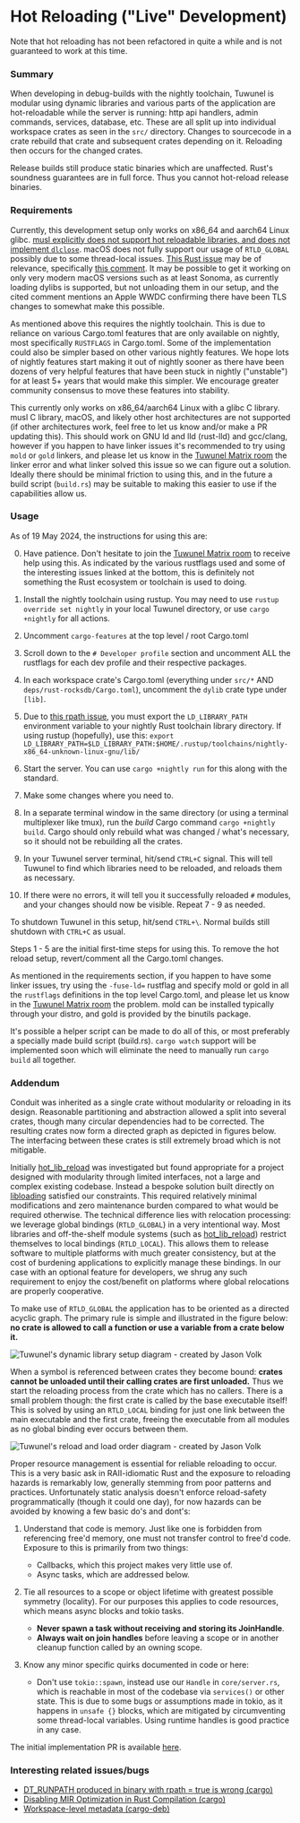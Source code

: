 # Hot Reloading ("Live" Development)

Note that hot reloading has not been refactored in quite a while and is not
guaranteed to work at this time.

### Summary

When developing in debug-builds with the nightly toolchain, Tuwunel is modular
using dynamic libraries and various parts of the application are hot-reloadable
while the server is running: http api handlers, admin commands, services,
database, etc. These are all split up into individual workspace crates as seen
in the `src/` directory. Changes to sourcecode in a crate rebuild that crate and
subsequent crates depending on it. Reloading then occurs for the changed crates.

Release builds still produce static binaries which are unaffected. Rust's
soundness guarantees are in full force. Thus you cannot hot-reload release
binaries.

### Requirements

Currently, this development setup only works on x86_64 and aarch64 Linux glibc.
[musl explicitly does not support hot reloadable libraries, and does not
implement `dlclose`][2]. macOS does not fully support our usage of `RTLD_GLOBAL`
possibly due to some thread-local issues. [This Rust issue][3] may be of
relevance, specifically [this comment][4]. It may be possible to get it working
on only very modern macOS versions such as at least Sonoma, as currently loading
dylibs is supported, but not unloading them in our setup, and the cited comment
mentions an Apple WWDC confirming there have been TLS changes to somewhat make
this possible.

As mentioned above this requires the nightly toolchain. This is due to reliance
on various Cargo.toml features that are only available on nightly, most
specifically `RUSTFLAGS` in Cargo.toml. Some of the implementation could also be
simpler based on other various nightly features. We hope lots of nightly
features start making it out of nightly sooner as there have been dozens of very
helpful features that have been stuck in nightly ("unstable") for at least 5+
years that would make this simpler. We encourage greater community consensus to
move these features into stability.

This currently only works on x86_64/aarch64 Linux with a glibc C library. musl C
library, macOS, and likely other host architectures are not supported (if other
architectures work, feel free to let us know and/or make a PR updating this).
This should work on GNU ld and lld (rust-lld) and gcc/clang, however if you
happen to have linker issues it's recommended to try using `mold` or `gold`
linkers, and please let us know in the [Tuwunel Matrix room][7] the linker
error and what linker solved this issue so we can figure out a solution. Ideally
there should be minimal friction to using this, and in the future a build script
(`build.rs`) may be suitable to making this easier to use if the capabilities
allow us.

### Usage

As of 19 May 2024, the instructions for using this are:

0. Have patience. Don't hesitate to join the [Tuwunel Matrix room][7] to
   receive help using this. As indicated by the various rustflags used and some
of the interesting issues linked at the bottom, this is definitely not something
the Rust ecosystem or toolchain is used to doing.

1. Install the nightly toolchain using rustup. You may need to use `rustup
   override set nightly` in your local Tuwunel directory, or use `cargo
+nightly` for all actions.

2. Uncomment `cargo-features` at the top level / root Cargo.toml

3. Scroll down to the `# Developer profile` section and uncomment ALL the
   rustflags for each dev profile and their respective packages.

4. In each workspace crate's Cargo.toml (everything under `src/*` AND
   `deps/rust-rocksdb/Cargo.toml`), uncomment the `dylib` crate type under
`[lib]`.

5. Due to [this rpath issue][5], you must export the `LD_LIBRARY_PATH`
   environment variable to your nightly Rust toolchain library directory. If
using rustup (hopefully), use this: `export
LD_LIBRARY_PATH=$LD_LIBRARY_PATH:$HOME/.rustup/toolchains/nightly-x86_64-unknown-linux-gnu/lib/`

6. Start the server. You can use `cargo +nightly run` for this along with the
   standard.

7. Make some changes where you need to.

8. In a separate terminal window in the same directory (or using a terminal
   multiplexer like tmux), run the *build* Cargo command `cargo +nightly build`.
   Cargo should only rebuild what was changed / what's necessary, so it should
   not be rebuilding all the crates.

9. In your Tuwunel server terminal, hit/send `CTRL+C` signal. This will tell
   Tuwunel to find which libraries need to be reloaded, and reloads them as
   necessary.

10. If there were no errors, it will tell you it successfully reloaded `#`
   modules, and your changes should now be visible. Repeat 7 - 9 as needed.

To shutdown Tuwunel in this setup, hit/send `CTRL+\`. Normal builds still
shutdown with `CTRL+C` as usual.

Steps 1 - 5 are the initial first-time steps for using this. To remove the hot
reload setup, revert/comment all the Cargo.toml changes.

As mentioned in the requirements section, if you happen to have some linker
issues, try using the `-fuse-ld=` rustflag and specify mold or gold in all the
`rustflags` definitions in the top level Cargo.toml, and please let us know in
the [Tuwunel Matrix room][7] the problem. mold can be installed typically
through your distro, and gold is provided by the binutils package.

It's possible a helper script can be made to do all of this, or most preferably
a specially made build script (build.rs). `cargo watch` support will be
implemented soon which will eliminate the need to manually run `cargo build` all
together.

### Addendum

Conduit was inherited as a single crate without modularity or reloading in its
design. Reasonable partitioning and abstraction allowed a split into several
crates, though many circular dependencies had to be corrected. The resulting
crates now form a directed graph as depicted in figures below. The interfacing
between these crates is still extremely broad which is not mitigable.

Initially [hot_lib_reload][6] was investigated but found appropriate for a
project designed with modularity through limited interfaces, not a large and
complex existing codebase. Instead a bespoke solution built directly on
[libloading][8] satisfied our constraints. This required relatively minimal
modifications and zero maintenance burden compared to what would be required
otherwise. The technical difference lies with relocation processing: we leverage
global bindings (`RTLD_GLOBAL`) in a very intentional way. Most libraries and
off-the-shelf module systems (such as [hot_lib_reload][6]) restrict themselves
to local bindings (`RTLD_LOCAL`). This allows them to release software to
multiple platforms with much greater consistency, but at the cost of burdening
applications to explicitly manage these bindings. In our case with an optional
feature for developers, we shrug any such requirement to enjoy the cost/benefit
on platforms where global relocations are properly cooperative.

To make use of `RTLD_GLOBAL` the application has to be oriented as a directed
acyclic graph. The primary rule is simple and illustrated in the figure below:
**no crate is allowed to call a function or use a variable from a crate below
it.**

![Tuwunel's dynamic library setup diagram - created by Jason
Volk](assets/libraries.png)

When a symbol is referenced between crates they become bound: **crates cannot be
unloaded until their calling crates are first unloaded.** Thus we start the
reloading process from the crate which has no callers. There is a small problem
though: the first crate is called by the base executable itself! This is solved
by using an `RTLD_LOCAL` binding for just one link between the main executable
and the first crate, freeing the executable from all modules as no global
binding ever occurs between them.

![Tuwunel's reload and load order diagram - created by Jason
Volk](assets/reload_order.png)

Proper resource management is essential for reliable reloading to occur. This is
a very basic ask in RAII-idiomatic Rust and the exposure to reloading hazards is
remarkably low, generally stemming from poor patterns and practices.
Unfortunately static analysis doesn't enforce reload-safety programmatically
(though it could one day), for now hazards can be avoided by knowing a few basic
do's and dont's:

1. Understand that code is memory. Just like one is forbidden from referencing
   free'd memory, one must not transfer control to free'd code. Exposure to this
is primarily from two things:

    - Callbacks, which this project makes very little use of.
    - Async tasks, which are addressed below.

2. Tie all resources to a scope or object lifetime with greatest possible
symmetry (locality). For our purposes this applies to code resources, which
means async blocks and tokio tasks.

    - **Never spawn a task without receiving and storing its JoinHandle**.
    - **Always wait on join handles** before leaving a scope or in another cleanup
    function called by an owning scope.

3. Know any minor specific quirks documented in code or here:

    - Don't use `tokio::spawn`, instead use our `Handle` in `core/server.rs`, which
    is reachable in most of the codebase via `services()` or other state. This is
    due to some bugs or assumptions made in tokio, as it happens in `unsafe {}`
    blocks, which are mitigated by circumventing some thread-local variables. Using
    runtime handles is good practice in any case.

The initial implementation PR is available [here][1].

### Interesting related issues/bugs

- [DT_RUNPATH produced in binary with rpath = true is wrong (cargo)][5]
- [Disabling MIR Optimization in Rust Compilation
(cargo)](https://internals.rust-lang.org/t/disabling-mir-optimization-in-rust-compilation/19066/5)
- [Workspace-level metadata
(cargo-deb)](https://github.com/kornelski/cargo-deb/issues/68)

[1]: https://github.com/girlbossceo/conduwuit/pull/387
[2]: https://wiki.musl-libc.org/functional-differences-from-glibc.html#Unloading-libraries
[3]: https://github.com/rust-lang/rust/issues/28794
[4]: https://github.com/rust-lang/rust/issues/28794#issuecomment-368693049
[5]: https://github.com/rust-lang/cargo/issues/12746
[6]: https://crates.io/crates/hot-lib-reloader/
[7]: https://matrix.to/#/#tuwunel:tuwunel.chat
[8]: https://crates.io/crates/libloading

